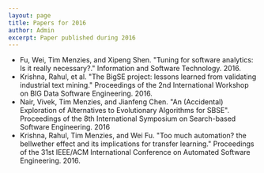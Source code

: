 ```yaml
---
layout: page
title: Papers for 2016
author: Admin
excerpt: Paper published during 2016
---
```

+ Fu, Wei, Tim Menzies, and Xipeng Shen. "Tuning for software analytics: Is it really necessary?." Information and Software Technology. 2016.
+ Krishna, Rahul, et al. "The BigSE project: lessons learned from validating industrial text mining." Proceedings of the 2nd International Workshop on BIG Data Software Engineering. 2016.
+ Nair, Vivek, Tim Menzies, and Jianfeng Chen. "An (Accidental) Exploration of Alternatives to Evolutionary Algorithms for SBSE". Proceedings of the 8th International Symposium on Search-based Software Engineering. 2016
+ Krishna, Rahul, Tim Menzies, and Wei Fu. "Too much automation? the bellwether effect and its implications for transfer learning." Proceedings of the 31st IEEE/ACM International Conference on Automated Software Engineering. 2016.